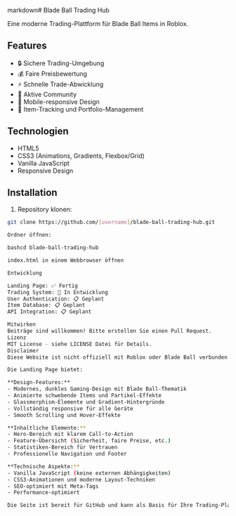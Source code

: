 markdown# Blade Ball Trading Hub

Eine moderne Trading-Plattform für Blade Ball Items in Roblox.

## Features

- 🔒 Sichere Trading-Umgebung
- 💰 Faire Preisbewertung
- ⚡ Schnelle Trade-Abwicklung
- 👥 Aktive Community
- 📱 Mobile-responsive Design
- 🎯 Item-Tracking und Portfolio-Management

## Technologien

- HTML5
- CSS3 (Animations, Gradients, Flexbox/Grid)
- Vanilla JavaScript
- Responsive Design

## Installation

1. Repository klonen:
```bash
git clone https://github.com/[username]/blade-ball-trading-hub.git

Ordner öffnen:

bashcd blade-ball-trading-hub

index.html in einem Webbrowser öffnen

Entwicklung

Landing Page: ✅ Fertig
Trading System: 🚧 In Entwicklung
User Authentication: 📋 Geplant
Item Database: 📋 Geplant
API Integration: 📋 Geplant

Mitwirken
Beiträge sind willkommen! Bitte erstellen Sie einen Pull Request.
Lizenz
MIT License - siehe LICENSE Datei für Details.
Disclaimer
Diese Website ist nicht offiziell mit Roblox oder Blade Ball verbunden.

Die Landing Page bietet:

**Design-Features:**
- Modernes, dunkles Gaming-Design mit Blade Ball-Thematik
- Animierte schwebende Items und Partikel-Effekte
- Glassmorphism-Elemente und Gradient-Hintergründe
- Vollständig responsive für alle Geräte
- Smooth Scrolling und Hover-Effekte

**Inhaltliche Elemente:**
- Hero-Bereich mit klarem Call-to-Action
- Feature-Übersicht (Sicherheit, faire Preise, etc.)
- Statistiken-Bereich für Vertrauen
- Professionelle Navigation und Footer

**Technische Aspekte:**
- Vanilla JavaScript (keine externen Abhängigkeiten)
- CSS3-Animationen und moderne Layout-Techniken
- SEO-optimiert mit Meta-Tags
- Performance-optimiert

Die Seite ist bereit für GitHub und kann als Basis für Ihre Trading-Plattform dienen. Sie können sie einfach erweitern mit Backend-Funktionalität für das eigentliche Trading-System.
